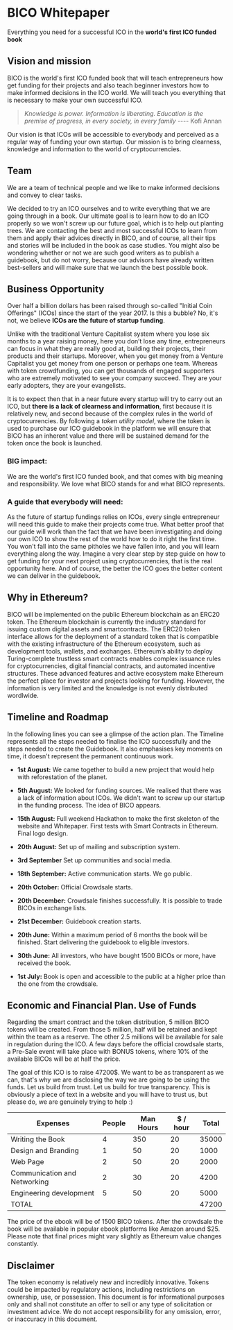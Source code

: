# BICO Whitepaper

Everything you need for a successful ICO in the **world's first ICO funded book**



## Vision and mission

BICO is the world's first ICO funded book that will teach entrepreneurs how get funding for their projects and also teach beginner investors how to make informed decisions in the ICO world. We will teach you everything that is necessary to make your own successful ICO.

> *Knowledge is power. Information is liberating. Education is the premise of progress, in every society, in every family* ---- Kofi Annan

Our vision is that ICOs will be accessible to everybody and perceived as a regular way of funding your own startup. Our mission is to bring clearness, knowledge and information to the world of cryptocurrencies.


## Team

We are a team of technical people and we like to make informed decisions and convey to clear tasks.

We decided to try an ICO ourselves and to write everything that we are going through in a book. Our ultimate goal is to learn how to do an ICO properly so we won't screw up our future goal, which is to help out planting trees. We are contacting the best and most successful ICOs to learn from them and apply their advices directly in BICO, and of course, all their tips and stories will be included in the book as case studies. You might also be wondering whether or not we are such good writers as to publish a guidebook, but do not worry, because our advisors have already written best-sellers and will make sure that we launch the best possible book.

## Business Opportunity

Over half a billion dollars has been raised through so-called "Initial Coin Offerings" (ICOs) since the start of the year 2017. Is this a bubble? No, it's not, we believe **ICOs are the future of startup funding**.

Unlike with the traditional Venture Capitalist system where you lose six months to a year raising money, here you don’t lose any time, entrepreneurs can focus in what they are really good at, building their projects, their products and their startups. Moreover, when you get money from a Venture Capitalist you get money from one person or perhaps one team.  Whereas with token crowdfunding, you can get thousands of engaged supporters who are extremely motivated to see your company succeed. They are your early adopters, they are your evangelists.

It is to expect then that in a near future every startup will try to carry out an ICO, but **there is a lack of clearness and information**, first because it is relatively new, and second because of the complex rules in the world of cryptocurrencies.  By following a *token utility model*, where the token is used to purchase our ICO guidebook in the platform we will ensure that BICO has an inherent value and there will be sustained demand for the token once the book is launched.

### BIG impact:
We are the world's first ICO funded book, and that comes with big meaning and responsibility. We love what BICO stands for and what BICO represents.

### A guide that everybody will need:
As the future of startup fundings relies on ICOs, every single entrepreneur will need this guide to make their projects come true. What better proof that our guide will work than the fact that we have been investigating and doing our own ICO to show the rest of the world how to do it right the first time. You won't fall into the same pitholes we have fallen into, and you will learn everything along the way. Imagine a very clear step by step guide on how to get funding for your next project using cryptocurrencies, that is the real opportunity here. And of course, the better the ICO goes the better content we can deliver in the guidebook.




## Why in Ethereum?

BICO will be implemented on the public Ethereum blockchain as an ERC20 token. The Ethereum blockchain is currently the industry standard for issuing custom digital assets and smartcontracts. The ERC20 token interface allows for the deployment of a standard token that is compatible with the existing infrastructure of the Ethereum ecosystem, such as development tools, wallets, and exchanges. Ethereum’s ability to deploy Turing-complete trustless smart contracts enables complex issuance rules for cryptocurrencies, digital financial contracts, and automated incentive structures. These advanced features and active ecosystem make Ethereum the perfect place for investor and projects looking for funding. However, the information is very limited and the knowledge is not evenly distributed wordlwide.

## Timeline and Roadmap
In the following lines you can see a glimpse of the action plan. The Timeline represents all the steps needed to finalise the ICO successfully and the steps needed to create the Guidebook. It also emphasises key moments on time, it doesn't represent the permanent continuous work.

- **1st August:**  We came together to build a new project that would help with reforestation of the planet.


- **5th August:**  We looked for funding sources. We realised that there was a lack of information about ICOs. We didn't want to screw up our startup in the funding process. The idea of BICO appears.


- **15th August:** Full weekend Hackathon to make the first skeleton of the website and Whitepaper. First tests with Smart Contracts in Ethereum. Final logo design.


- **20th August:** Set up of mailing and subscription system.


- **3rd September** Set up communities and social media.


- **18th September:** Active communication starts. We go public.


- **20th October:** Official Crowdsale starts.


- **20th December:** Crowdsale finishes successfully. It is possible to trade BICOs in exchange lists.


- **21st December:** Guidebook creation starts.


- **20th June:** Within a maximum period of 6 months the book will be finished. Start delivering the guidebook to eligible investors.


- **30th June:** All investors, who have bought 1500 BICOs or more, have received the book.


- **1st July:** Book is open and accessible to the public at a higher price than the one from the crowdsale.



## Economic and Financial Plan. Use of Funds


Regarding the smart contract and the token distribution, 5 million BICO tokens will be created. From those 5 million, half will be retained and kept within the team as a reserve. The other 2.5 millions will be available for sale in regulation during the ICO. A few days before the official crowdsale starts, a Pre-Sale event will take place with BONUS tokens, where 10% of the available BICOs will be at half the price.

The goal of this ICO is to raise 47200$. We want to be as transparent as we can, that's why we are disclosing the way we are going to be using the funds. Let us build from trust. Let us build for true transparency. This is obviously a piece of text in a website and you will have to trust us, but please do, we are genuinely trying to help :)

| Expenses             		| People | Man Hours | $ / hour  | Total |
|-------------------------|--------|-----------|-----------|-------|
| Writing the Book     		| 4      | 350       | 20        | 35000 |
| Design and Branding  		| 1      | 50        | 20        | 1000  |
| Web Page             		| 2      | 50        | 20        | 2000  |
| Communication and Networking    		| 2      | 30        | 20        | 4200  |
| Engineering development | 5      | 50        | 20        | 5000  |
| TOTAL             		  |        |           |           | 47200 |


The price of the ebook will be of 1500 BICO tokens. After the crowdsale the book will be available in popular ebook platforms like Amazon around $25. Please note that final prices might vary slightly as Ethereum value changes constantly.

## Disclaimer

The token economy is relatively new and incredibly innovative. Tokens could be impacted by regulatory actions, including restrictions on ownership, use, or possession. This document is for informational purposes only and shall not constitute an offer to sell or any type of solicitation or investment advice. We do not accept responsibility for any omission, error, or inaccuracy in this document.
